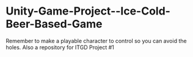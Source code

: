 # Unity-Game-Project--Ice-Cold-Beer-Based-Game
Remember to make a playable character to control so you can avoid the holes. Also a repository for ITGD Project #1
